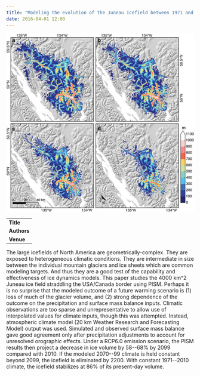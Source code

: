 ```yaml
---
title: "Modeling the evolution of the Juneau Icefield between 1971 and 2100 using the Parallel Ice Sheet Model (PISM)"
date: 2016-04-01 12:00
---
```


![](/img/applications/ziemenetal2016.png)


||
|-
| **Title** | [Modeling the evolution of the Juneau Icefield between 1971 and 2100 using the Parallel Ice Sheet Model (PISM)](http://dx.doi.org/10.1017/jog.2016.13) |
| **Authors** | [F. Ziemen](http://www.mpimet.mpg.de/en/staff/florian-ziemen/), R. Hock, A. Aschwanden, C. Khroulev, C. Kienholz, A. Melkonian, and J. Zhang |
| **Venue** |  [Journal of Glaciology](http://journals.cambridge.org/action/displayJournal?jid=JOG) |

The large icefields of North America are geometrically-complex. They are exposed to heterogeneous climatic conditions. They are intermediate in size between the individual mountain glaciers and ice sheets which are common modeling targets. And thus they are a good test of the capability and effectiveness of ice dynamics models.
This paper studies the 4000 km^2 Juneau ice field straddling the USA/Canada border using PISM. Perhaps it is no surprise that the modeled outcome of a future warming scenario is (1) loss of much of the glacier volume, and (2) strong dependence of the outcome on the precipitation and surface mass balance inputs. Climatic observations are too sparse and unrepresentative to allow use of interpolated values for climate inputs, though this was attempted. Instead, atmospheric climate model (20 km Weather Research and Forecasting Model) output was used. Simulated and observed surface mass balance gave good agreement only after precipitation adjustments to account for unresolved orographic effects. Under a RCP6.0 emission scenario, the PISM results then project a decrease in ice volume by 58--68% by 2099 compared with 2010. If the modeled 2070--99 climate is held constant beyond 2099, the icefield is eliminated by 2200. With constant 1971--2010 climate, the icefield stabilizes at 86% of its present-day volume.

